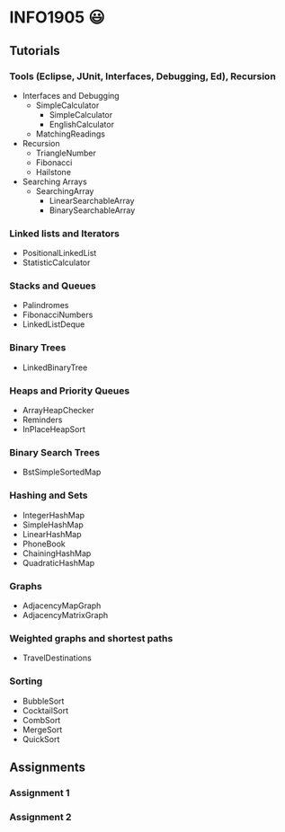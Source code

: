 # INFO1905 :smiley:

## Tutorials
### Tools (Eclipse, JUnit, Interfaces, Debugging, Ed), Recursion
- Interfaces and Debugging
    - SimpleCalculator
        - SimpleCalculator
        - EnglishCalculator
    - MatchingReadings
- Recursion
    - TriangleNumber
    - Fibonacci
    - Hailstone
- Searching Arrays
    - SearchingArray
        - LinearSearchableArray
        - BinarySearchableArray

### Linked lists and Iterators
- PositionalLinkedList
- StatisticCalculator

### Stacks and Queues
- Palindromes
- FibonacciNumbers
- LinkedListDeque

### Binary Trees
- LinkedBinaryTree

### Heaps and Priority Queues
- ArrayHeapChecker
- Reminders
- InPlaceHeapSort

### Binary Search Trees
- BstSimpleSortedMap

### Hashing and Sets
- IntegerHashMap
- SimpleHashMap
- LinearHashMap
- PhoneBook
- ChainingHashMap
- QuadraticHashMap

### Graphs
- AdjacencyMapGraph
- AdjacencyMatrixGraph

### Weighted graphs and shortest paths
- TravelDestinations

### Sorting
- BubbleSort
- CocktailSort
- CombSort
- MergeSort
- QuickSort

## Assignments
### Assignment 1
### Assignment 2
